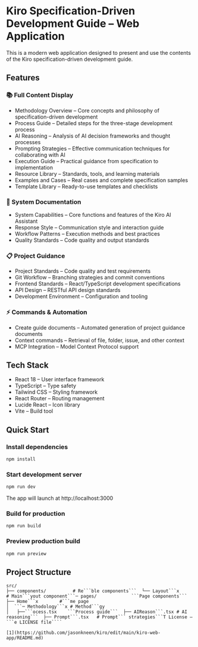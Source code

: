 # Kiro Specification-Driven Development Guide – Web Application

This is a modern web application designed to present and use the contents of the Kiro specification-driven development guide.

## Features

### 📚 Full Content Display
- Methodology Overview – Core concepts and philosophy of specification-driven development
- Process Guide – Detailed steps for the three-stage development process
- AI Reasoning – Analysis of AI decision frameworks and thought processes
- Prompting Strategies – Effective communication techniques for collaborating with AI
- Execution Guide – Practical guidance from specification to implementation
- Resource Library – Standards, tools, and learning materials
- Examples and Cases – Real cases and complete specification samples
- Template Library – Ready-to-use templates and checklists

### 🔧 System Documentation
- System Capabilities – Core functions and features of the Kiro AI Assistant
- Response Style – Communication style and interaction guide
- Workflow Patterns – Execution methods and best practices
- Quality Standards – Code quality and output standards

### 📋 Project Guidance
- Project Standards – Code quality and test requirements
- Git Workflow – Branching strategies and commit conventions
- Frontend Standards – React/TypeScript development specifications
- API Design – RESTful API design standards
- Development Environment – Configuration and tooling

### ⚡ Commands & Automation
- Create guide documents – Automated generation of project guidance documents
- Context commands – Retrieval of file, folder, issue, and other context
- MCP Integration – Model Context Protocol support

## Tech Stack

- React 18 – User interface framework
- TypeScript – Type safety
- Tailwind CSS – Styling framework
- React Router – Routing management
- Lucide React – Icon library
- Vite – Build tool

## Quick Start

### Install dependencies
```bash
npm install
```

### Start development server
```bash
npm run dev
```
The app will launch at http://localhost:3000

### Build for production
```bash
npm run build
```

### Preview production build
```bash
npm run preview
```

## Project Structure

```
src/
├── components/          # Re```ble components```  └── Layout```x      # Main```yout component```─ pages/             ```Page components```  ├── Home```x        #```me page
│  ```─ Methodology```x # Method```gy
│   ├──```ocess.tsx    ```Process guide```  ├── AIReason```.tsx # AI reasoning```  ├── Prompt```.tsx   # Prompt``` strategies```T License –```e LICENSE file````

[1](https://github.com/jasonkneen/kiro/edit/main/kiro-web-app/README.md)
